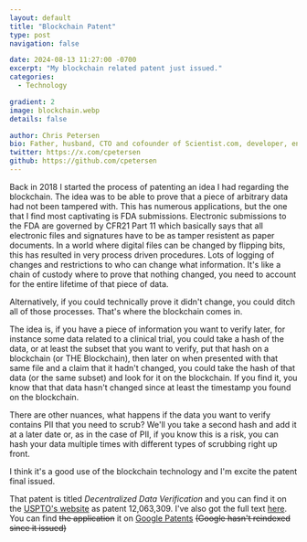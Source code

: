 ```yaml
---
layout: default
title: "Blockchain Patent"
type: post
navigation: false

date: 2024-08-13 11:27:00 -0700
excerpt: "My blockchain related patent just issued."
categories:
  - Technology

gradient: 2
image: blockchain.webp
details: false

author: Chris Petersen
bio: Father, husband, CTO and cofounder of Scientist.com, developer, entrepreneur and technologist.
twitter: https://x.com/cpetersen
github: https://github.com/cpetersen
---
```


Back in 2018 I started the process of patenting an idea I had regarding the blockchain. The idea was to be able to prove that a piece of arbitrary data had not been tampered with. This has numerous applications, but the one that I find most captivating is FDA submissions. Electronic submissions to the FDA are governed by CFR21 Part 11 which basically says that all electronic files and signatures have to be as tamper resistent as paper documents. In a world where digital files can be changed by flipping bits, this has resulted in very process driven procedures. Lots of logging of changes and restrictions to who can change what information. It's like a chain of custody where to prove that nothing changed, you need to account for the entire lifetime of that piece of data.

Alternatively, if you could technically prove it didn't change, you could ditch all of those processes. That's where the blockchain comes in.

The idea is, if you have a piece of information you want to verify later, for instance some data related to a clinical trial, you could take a hash of the data, or at least the subset that you want to verify, put that hash on a blockchain (or THE Blockchain), then later on when presented with that same file and a claim that it hadn't changed, you could take the hash of that data (or the same subset) and look for it on the blockchain. If you find it, you know that that data hasn't changed since at least the timestamp you found on the blockchain.

There are other nuances, what happens if the data you want to verify contains PII that you need to scrub? We'll you take a second hash and add it at a later date or, as in the case of PII, if you know this is a risk, you can hash your data multiple times with different types of scrubbing right up front.

I think it's a good use of the blockchain technology and I'm excite the patent final issued. 

That patent is titled _Decentralized Data Verification_ and you can find it on the [USPTO's website](https://ppubs.uspto.gov/pubwebapp/static/pages/ppubsbasic.html) as patent 12,063,309. I've also got the full text [here](/assets/12063309.pdf). You can find ~~the application~~ it on [Google Patents](https://patents.google.com/patent/US12063309B2/en) ~~(Google hasn't reindexed since it issued)~~
